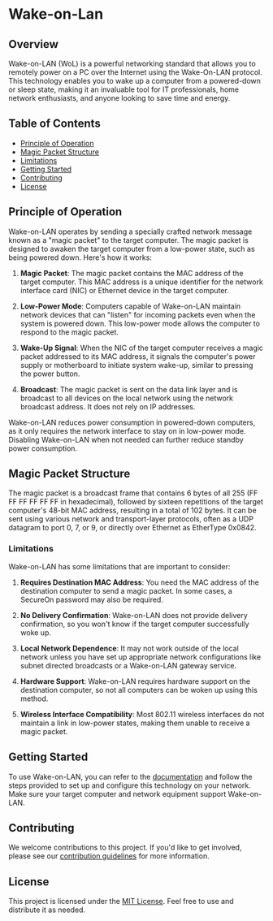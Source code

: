 # Wake-on-Lan

## Overview

Wake-on-LAN (WoL) is a powerful networking standard that allows you to remotely power on a PC over the Internet using the Wake-On-LAN protocol. This technology enables you to wake up a computer from a powered-down or sleep state, making it an invaluable tool for IT professionals, home network enthusiasts, and anyone looking to save time and energy.

## Table of Contents

- [Principle of Operation](#principle-of-operation)
- [Magic Packet Structure](#magic-packet-structure)
- [Limitations](#limitations)
- [Getting Started](#getting-started)
- [Contributing](#contributing)
- [License](#license)

## Principle of Operation

Wake-on-LAN operates by sending a specially crafted network message known as a "magic packet" to the target computer. The magic packet is designed to awaken the target computer from a low-power state, such as being powered down. Here's how it works:

1. **Magic Packet**: The magic packet contains the MAC address of the target computer. This MAC address is a unique identifier for the network interface card (NIC) or Ethernet device in the target computer.

2. **Low-Power Mode**: Computers capable of Wake-on-LAN maintain network devices that can "listen" for incoming packets even when the system is powered down. This low-power mode allows the computer to respond to the magic packet.

3. **Wake-Up Signal**: When the NIC of the target computer receives a magic packet addressed to its MAC address, it signals the computer's power supply or motherboard to initiate system wake-up, similar to pressing the power button.

4. **Broadcast**: The magic packet is sent on the data link layer and is broadcast to all devices on the local network using the network broadcast address. It does not rely on IP addresses.

Wake-on-LAN reduces power consumption in powered-down computers, as it only requires the network interface to stay on in low-power mode. Disabling Wake-on-LAN when not needed can further reduce standby power consumption.

## Magic Packet Structure

The magic packet is a broadcast frame that contains 6 bytes of all 255 (FF FF FF FF FF FF in hexadecimal), followed by sixteen repetitions of the target computer's 48-bit MAC address, resulting in a total of 102 bytes. It can be sent using various network and transport-layer protocols, often as a UDP datagram to port 0, 7, or 9, or directly over Ethernet as EtherType 0x0842.

### Limitations

Wake-on-LAN has some limitations that are important to consider:

1. **Requires Destination MAC Address**: You need the MAC address of the destination computer to send a magic packet. In some cases, a SecureOn password may also be required.

2. **No Delivery Confirmation**: Wake-on-LAN does not provide delivery confirmation, so you won't know if the target computer successfully woke up.

3. **Local Network Dependence**: It may not work outside of the local network unless you have set up appropriate network configurations like subnet directed broadcasts or a Wake-on-LAN gateway service.

4. **Hardware Support**: Wake-on-LAN requires hardware support on the destination computer, so not all computers can be woken up using this method.

5. **Wireless Interface Compatibility**: Most 802.11 wireless interfaces do not maintain a link in low-power states, making them unable to receive a magic packet.

## Getting Started

To use Wake-on-LAN, you can refer to the [documentation](/docs) and follow the steps provided to set up and configure this technology on your network. Make sure your target computer and network equipment support Wake-on-LAN.

## Contributing

We welcome contributions to this project. If you'd like to get involved, please see our [contribution guidelines](CONTRIBUTING.md) for more information.

## License

This project is licensed under the [MIT License](LICENSE). Feel free to use and distribute it as needed.

